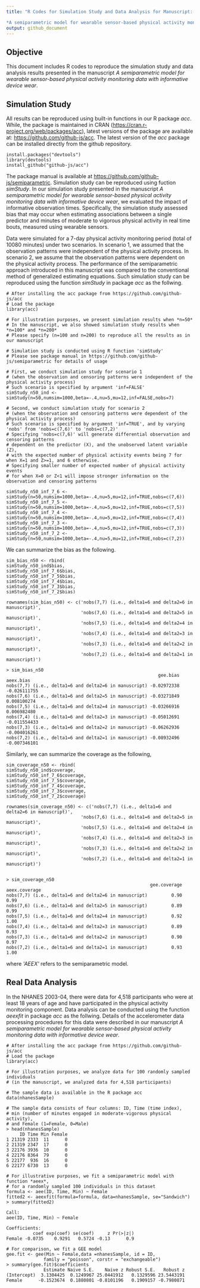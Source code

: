 ```yaml
---
title: "R Codes for Simulation Study and Data Analysis for Manuscript: 

*A semiparametric model for wearable sensor-based physical activity monitoring data with informative device wear*"
output: github_document
---
```


## Objective

This document includes R codes to reproduce the simulation study and data analysis results presented in the manuscript *A semiparametric model for wearable sensor-based physical activity monitoring data with informative device wear*.

## Simulation Study

All results can be reproduced using built-in functions in our R package *acc*. While, the package is maintained in CRAN (https://cran.r-project.org/web/packages/acc), latest versions of the package are available at: https://github.com/github-js/acc. The latest version of the *acc* package can be installed directly from the github repository.

```
install.packages("devtools")
library(devtools)
install_github("github-js/acc")
```

The package manual is available at https://github.com/github-js/semiparametric. Simulation study can be reproduced using fuction *simStudy*. In our simulation study presented in the manuscript *A semiparametric model for wearable sensor-based physical activity monitoring data with informative device wear*, we evaluated the impact of informative observation times. Specifically, the simulation study assessed bias that may occur when estimating associations between a single predictor and minutes of moderate to vigorous physical activity in real time bouts, measured using wearable sensors. 

Data were simulated for a 7-day physical activity monitoring period (total of 10080 minutes) under two scenarios. In scenario 1, we assumed that the observation patterns were independent of the physical activity process. In scenario 2, we assume that the observation patterns were dependent on the physical activity process. The performance of the semiparametric approach introduced in this manuscript was compared to the conventional method of generalized estimating equations. Such simulation study can be reproduced using the function *simStudy* in package *acc* as the follwing.

```
# After installing the acc package from https://github.com/github-js/acc
# Load the package
library(acc)

# For illustration purposes, we present simulation results when *n=50*
# In the manuscript, we also showed simulation study results when *n=100* and *n=200*
# Please specify (n=100 and n=200) to reproduce all the results as in our manuscript

# Simulation study is conducted using R function 'simStudy'
# Please see package manual in https://github.com/github-js/semiparametric for details of usage

# First, we conduct simulation study for scenario 1 
# (when the observation and censoring patterns were independent of the physical activity process)
# Such scenario is specified by argument 'inf=FALSE'
simStudy_n50_ind <- simStudy(n=50,numsim=1000,beta=-.4,nu=5,mu=12,inf=FALSE,nobs=7)

# Second, we conduct simulation study for scenario 2 
# (when the observation and censoring patterns were dependent of the physical activity process)
# Such scenario is specified by argument 'inf=TRUE', and by varying 'nobs' from 'nobs=c(7,6)' to 'nobs=c(7,2)'
# Specifying 'nobs=c(7,6)' will generate differential observation and censoring patterns
# dependent on the predictor (X), and the unobserved latent variable (Z), 
# with the expected number of physical activity events being 7 for when X=1 and Z>=1, and 6 otherwise.
# Specifying smaller number of expected number of physical activity events 
# for when X=0 or Z<1 will impose stronger information on the observation and censoring patterns

simStudy_n50_inf_7_6 <- simStudy(n=50,numsim=1000,beta=-.4,nu=5,mu=12,inf=TRUE,nobs=c(7,6))
simStudy_n50_inf_7_5 <- simStudy(n=50,numsim=1000,beta=-.4,nu=5,mu=12,inf=TRUE,nobs=c(7,5))
simStudy_n50_inf_7_4 <- simStudy(n=50,numsim=1000,beta=-.4,nu=5,mu=12,inf=TRUE,nobs=c(7,4))
simStudy_n50_inf_7_3 <- simStudy(n=50,numsim=1000,beta=-.4,nu=5,mu=12,inf=TRUE,nobs=c(7,3))
simStudy_n50_inf_7_2 <- simStudy(n=50,numsim=1000,beta=-.4,nu=5,mu=12,inf=TRUE,nobs=c(7,2))
```

We can summarize the bias as the following.

```
sim_bias_n50 <- rbind(
simStudy_n50_ind$bias,
simStudy_n50_inf_7_6$bias,
simStudy_n50_inf_7_5$bias,
simStudy_n50_inf_7_4$bias,
simStudy_n50_inf_7_3$bias,
simStudy_n50_inf_7_2$bias)

rownames(sim_bias_n50) <- c('nobs(7,7) (i.e., delta1=6 and delta2=6 in manuscript)',
                            'nobs(7,6) (i.e., delta1=6 and delta2=5 in manuscript)',
                            'nobs(7,5) (i.e., delta1=6 and delta2=4 in manuscript)',
                            'nobs(7,4) (i.e., delta1=6 and delta2=3 in manuscript)',
                            'nobs(7,3) (i.e., delta1=6 and delta2=2 in manuscript)',
                            'nobs(7,2) (i.e., delta1=6 and delta2=1 in manuscript)')
```                            
```                          
> sim_bias_n50 
                                                         gee.bias    aeex.bias
nobs(7,7) (i.e., delta1=6 and delta2=6 in manuscript) -0.02972338 -0.026111755
nobs(7,6) (i.e., delta1=6 and delta2=5 in manuscript) -0.03271849  0.008100274
nobs(7,5) (i.e., delta1=6 and delta2=4 in manuscript) -0.03266916  0.006982480
nobs(7,4) (i.e., delta1=6 and delta2=3 in manuscript) -0.05012691 -0.011554433
nobs(7,3) (i.e., delta1=6 and delta2=2 in manuscript) -0.06262936 -0.004016261
nobs(7,2) (i.e., delta1=6 and delta2=1 in manuscript) -0.08932496 -0.007346101                          
```

Similarly, we can summarize the coverage as the following,
```
sim_coverage_n50 <- rbind(
simStudy_n50_ind$coverage,
simStudy_n50_inf_7_6$coverage,
simStudy_n50_inf_7_5$coverage,
simStudy_n50_inf_7_4$coverage,
simStudy_n50_inf_7_3$coverage,
simStudy_n50_inf_7_2$coverage)

rownames(sim_coverage_n50) <- c('nobs(7,7) (i.e., delta1=6 and delta2=6 in manuscript)',
                            'nobs(7,6) (i.e., delta1=6 and delta2=5 in manuscript)',
                            'nobs(7,5) (i.e., delta1=6 and delta2=4 in manuscript)',
                            'nobs(7,4) (i.e., delta1=6 and delta2=3 in manuscript)',
                            'nobs(7,3) (i.e., delta1=6 and delta2=2 in manuscript)',
                            'nobs(7,2) (i.e., delta1=6 and delta2=1 in manuscript)')
                            
```
```
> sim_coverage_n50
                                                      gee.coverage aeex.coverage
nobs(7,7) (i.e., delta1=6 and delta2=6 in manuscript)         0.90          0.99
nobs(7,6) (i.e., delta1=6 and delta2=5 in manuscript)         0.89          0.99
nobs(7,5) (i.e., delta1=6 and delta2=4 in manuscript)         0.92          1.00
nobs(7,4) (i.e., delta1=6 and delta2=3 in manuscript)         0.89          0.93
nobs(7,3) (i.e., delta1=6 and delta2=2 in manuscript)         0.90          0.97
nobs(7,2) (i.e., delta1=6 and delta2=1 in manuscript)         0.93          1.00                        
```

where *'AEEX'* refers to the semiparametric model.


## Real Data Analysis

In the NHANES 2003-04, there were data for 4,518 participants who were at least 18 years of age and have participated in the physical activity monitoring component. Data analysis can be conducted using the function *aeexfit* in package *acc* as the follwing. Details of the accelerometer data processing procedures for this data were described in our manuscript *A semiparametric model for wearable sensor-based physical activity monitoring data with informative device wear*.

```
# After installing the acc package from https://github.com/github-js/acc
# Load the package
library(acc)

# For illustration purposes, we analyze data for 100 randomly sampled individuals
# (in the manuscript, we analyzed data for 4,518 participants)

# The sample data is available in the R package acc
data(nhanesSample)

# The sample data consists of four columns: ID, Time (time index),
# min (number of minutes engaged in moderate-vigorous physical activity),
# and Female (1=Female, 0=Male)
> head(nhanesSample)
     ID Time Min Female
1 21319 2333  11      0
2 21319 2347  17      0
3 22176 3936  10      0
4 22176 8364  79      0
5 22177  936  16      0
6 22177 6730  13      0

# For illustrative purposes, we fit a semiparametric model with function *aeex*,
# for a randomly sampled 100 individuals in this dataset
formula <- aee(ID, Time, Min) ~ Female
fitted2 <- aeexfit(formula=formula, data=nhanesSample, se="Sandwich") 
> summary(fitted2)

Call:
aee(ID, Time, Min) ~ Female

Coefficients:
          coef exp(coef) se(coef)     z Pr(>|z|)
Female -0.0735    0.9291   0.5724 -0.13      0.9

# For comparison, we fit a GEE model
gee.fit <- gee(Min ~ Female,data =nhanesSample, id = ID, 
              family = "poisson", corstr = "exchangeable")
> summary(gee.fit)$coefficients
              Estimate Naive S.E.    Naive z Robust S.E.   Robust z
(Intercept)  3.1304425  0.1249967 25.0441912   0.1329596 23.5443191
Female      -0.1523674  0.1880801 -0.8101196   0.1909157 -0.7980871              
```

